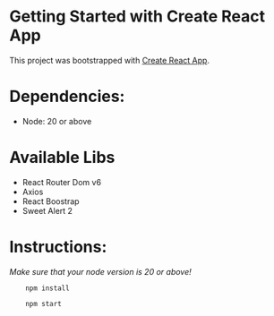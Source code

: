 # Getting Started with Create React App

This project was bootstrapped with [Create React App](https://github.com/facebook/create-react-app).

# Dependencies:
- Node:  20 or above

# Available Libs
- React Router Dom v6
- Axios
- React Boostrap
- Sweet Alert 2

# Instructions:
*Make sure that your node version is 20 or above!*

```shell
    npm install
```

```shell
    npm start
```
